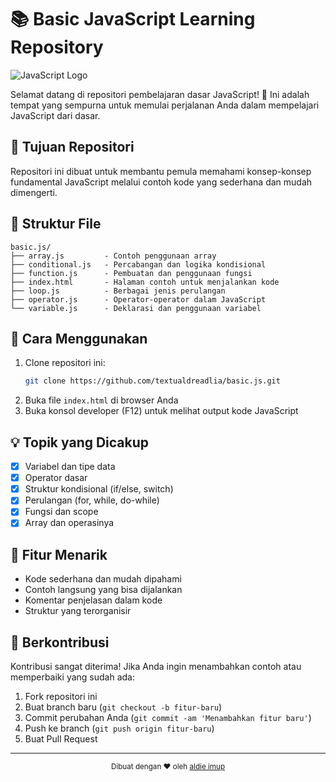 # 📚 Basic JavaScript Learning Repository

![JavaScript Logo](https://img.shields.io/badge/JavaScript-F7DF1E?style=for-the-badge&logo=javascript&logoColor=black)

Selamat datang di repositori pembelajaran dasar JavaScript! 🎢 Ini adalah tempat yang sempurna untuk memulai perjalanan Anda dalam mempelajari JavaScript dari dasar.

## 🎯 Tujuan Repositori
Repositori ini dibuat untuk membantu pemula memahami konsep-konsep fundamental JavaScript melalui contoh kode yang sederhana dan mudah dimengerti.

## 📂 Struktur File
```plaintext
basic.js/
├── array.js         - Contoh penggunaan array
├── conditional.js   - Percabangan dan logika kondisional
├── function.js      - Pembuatan dan penggunaan fungsi
├── index.html       - Halaman contoh untuk menjalankan kode
├── loop.js          - Berbagai jenis perulangan
├── operator.js      - Operator-operator dalam JavaScript
└── variable.js      - Deklarasi dan penggunaan variabel
```

## 🚀 Cara Menggunakan
1. Clone repositori ini:
   ```bash
   git clone https://github.com/textualdreadlia/basic.js.git
   ```
2. Buka file `index.html` di browser Anda
3. Buka konsol developer (F12) untuk melihat output kode JavaScript

## 💡 Topik yang Dicakup
- [x] Variabel dan tipe data
- [x] Operator dasar
- [x] Struktur kondisional (if/else, switch)
- [x] Perulangan (for, while, do-while)
- [x] Fungsi dan scope
- [x] Array dan operasinya

## 🌟 Fitur Menarik
- Kode sederhana dan mudah dipahami
- Contoh langsung yang bisa dijalankan
- Komentar penjelasan dalam kode
- Struktur yang terorganisir

## 🤝 Berkontribusi
Kontribusi sangat diterima! Jika Anda ingin menambahkan contoh atau memperbaiki yang sudah ada:
1. Fork repositori ini
2. Buat branch baru (`git checkout -b fitur-baru`)
3. Commit perubahan Anda (`git commit -am 'Menambahkan fitur baru'`)
4. Push ke branch (`git push origin fitur-baru`)
5. Buat Pull Request

---

<div align="center">
  <sub>Dibuat dengan ❤ oleh <a href="https://github.com/teukualdieaulia">aldie imup</a></sub>
</div>
